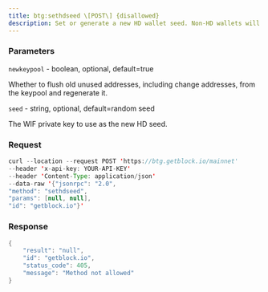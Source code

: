 ```yaml
---
title: btg:sethdseed \[POST\] {disallowed}
description: Set or generate a new HD wallet seed. Non-HD wallets will not beupgraded to being a HD wallet. Wallets that are already HD will have anew HD seed set so that new keys added to the keypool will be derivedfrom this new seed.Note that you will need to MAKE A NEW BACKUP of your wallet aftersetting the HD wallet seed.Requires wallet passphrase to be set with walletpassphrase call ifwallet is encrypted.
---
```


### Parameters


`newkeypool` - boolean, optional, default=true

Whether to flush old unused addresses, including change addresses, from
the keypool and regenerate it.

`seed` - string, optional, default=random seed

The WIF private key to use as the new HD seed.

### Request

``` java
curl --location --request POST 'https://btg.getblock.io/mainnet' 
--header 'x-api-key: YOUR-API-KEY' 
--header 'Content-Type: application/json' 
--data-raw '{"jsonrpc": "2.0",
"method": "sethdseed",
"params": [null, null],
"id": "getblock.io"}'
```

###  Response

``` java
{
    "result": "null",
    "id": "getblock.io",
    "status_code": 405,
    "message": "Method not allowed"
}
```

